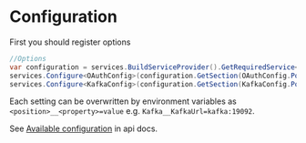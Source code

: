 # Configuration

First you should register options

```c#
//Options
var configuration = services.BuildServiceProvider().GetRequiredService<IConfiguration>();
services.Configure<OAuthConfig>(configuration.GetSection(OAuthConfig.Position));
services.Configure<KafkaConfig>(configuration.GetSection(KafkaConfig.Position));
```

Each setting can be overwritten by environment variables as `<position>__<property>=value` e.g. `Kafka__KafkaUrl=kafka:19092`.

See [Available configuration](../api/Cheetah.WebApi.Shared.Core.Config.yml) in api docs.
